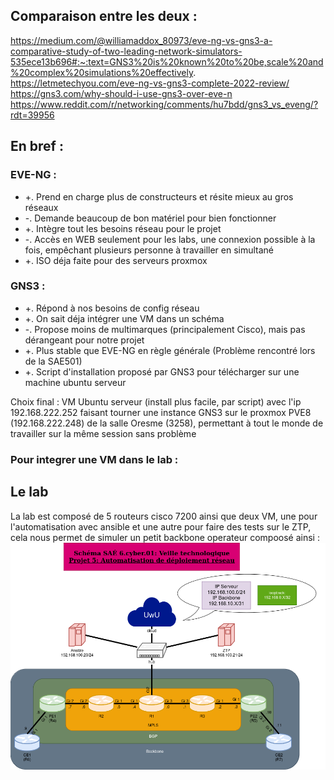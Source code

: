 ## Comparaison entre les deux :

<https://medium.com/@williamaddox_80973/eve-ng-vs-gns3-a-comparative-study-of-two-leading-network-simulators-535ece13b696#:~:text=GNS3%20is%20known%20to%20be,scale%20and%20complex%20simulations%20effectively>.
<https://letmetechyou.com/eve-ng-vs-gns3-complete-2022-review/>
<https://gns3.com/why-should-i-use-gns3-over-eve-n>
<https://www.reddit.com/r/networking/comments/hu7bdd/gns3_vs_eveng/?rdt=39956>

## En bref :

### EVE-NG :

* +. Prend en charge plus de constructeurs et résite mieux au gros réseaux
* -. Demande beaucoup de bon matériel pour bien fonctionner
* +. Intègre tout les besoins réseau pour le projet
* -. Accès en WEB seulement pour les labs, une connexion possible à la fois, empêchant plusieurs personne à travailler en simultané
* +. ISO déja faite pour des serveurs proxmox

### GNS3 :

* +. Répond à nos besoins de config réseau
* +. On sait déja intégrer une VM dans un schéma
* -. Propose moins de multimarques (principalement Cisco), mais pas dérangeant pour notre projet
* +. Plus stable que EVE-NG en règle générale (Problème rencontré lors de la SAE501)
* +. Script d'installation proposé par GNS3 pour télécharger sur une machine ubuntu serveur

Choix final : VM Ubuntu serveur (install plus facile, par script) avec l'ip 192.168.222.252 faisant tourner une instance GNS3 sur le proxmox PVE8 (192.168.222.248) de la salle Oresme (3258), permettant à tout le monde de travailler sur la même session sans problème

### Pour integrer une VM dans le lab :

## Le lab

La lab est composé de 5 routeurs cisco 7200 ainsi que deux VM, une pour l'automatisation avec ansible et une autre pour faire des tests sur le ZTP, cela nous permet de simuler un petit backbone operateur compoosé ainsi : ![Schéma](https://github.com/juleslab14/SAE6.01-Project5/blob/main/schema_v5.2.png)

